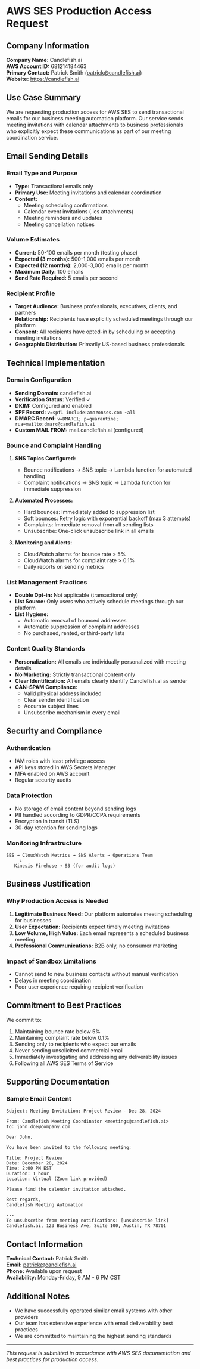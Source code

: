 # AWS SES Production Access Request

## Company Information
**Company Name:** Candlefish.ai  
**AWS Account ID:** 681214184463  
**Primary Contact:** Patrick Smith (patrick@candlefish.ai)  
**Website:** https://candlefish.ai  

## Use Case Summary
We are requesting production access for AWS SES to send transactional emails for our business meeting automation platform. Our service sends meeting invitations with calendar attachments to business professionals who explicitly expect these communications as part of our meeting coordination service.

## Email Sending Details

### Email Type and Purpose
- **Type:** Transactional emails only
- **Primary Use:** Meeting invitations and calendar coordination
- **Content:** 
  - Meeting scheduling confirmations
  - Calendar event invitations (.ics attachments)
  - Meeting reminders and updates
  - Meeting cancellation notices

### Volume Estimates
- **Current:** 50-100 emails per month (testing phase)
- **Expected (3 months):** 500-1,000 emails per month
- **Expected (12 months):** 2,000-3,000 emails per month
- **Maximum Daily:** 100 emails
- **Send Rate Required:** 5 emails per second

### Recipient Profile
- **Target Audience:** Business professionals, executives, clients, and partners
- **Relationship:** Recipients have explicitly scheduled meetings through our platform
- **Consent:** All recipients have opted-in by scheduling or accepting meeting invitations
- **Geographic Distribution:** Primarily US-based business professionals

## Technical Implementation

### Domain Configuration
- **Sending Domain:** candlefish.ai
- **Verification Status:** Verified ✓
- **DKIM:** Configured and enabled
- **SPF Record:** `v=spf1 include:amazonses.com ~all`
- **DMARC Record:** `v=DMARC1; p=quarantine; rua=mailto:dmarc@candlefish.ai`
- **Custom MAIL FROM:** mail.candlefish.ai (configured)

### Bounce and Complaint Handling
1. **SNS Topics Configured:**
   - Bounce notifications → SNS topic → Lambda function for automated handling
   - Complaint notifications → SNS topic → Lambda function for immediate suppression

2. **Automated Processes:**
   - Hard bounces: Immediately added to suppression list
   - Soft bounces: Retry logic with exponential backoff (max 3 attempts)
   - Complaints: Immediate removal from all sending lists
   - Unsubscribe: One-click unsubscribe link in all emails

3. **Monitoring and Alerts:**
   - CloudWatch alarms for bounce rate > 5%
   - CloudWatch alarms for complaint rate > 0.1%
   - Daily reports on sending metrics

### List Management Practices
- **Double Opt-in:** Not applicable (transactional only)
- **List Source:** Only users who actively schedule meetings through our platform
- **List Hygiene:** 
  - Automatic removal of bounced addresses
  - Automatic suppression of complaint addresses
  - No purchased, rented, or third-party lists

### Content Quality Standards
- **Personalization:** All emails are individually personalized with meeting details
- **No Marketing:** Strictly transactional content only
- **Clear Identification:** All emails clearly identify Candlefish.ai as sender
- **CAN-SPAM Compliance:**
  - Valid physical address included
  - Clear sender identification
  - Accurate subject lines
  - Unsubscribe mechanism in every email

## Security and Compliance

### Authentication
- IAM roles with least privilege access
- API keys stored in AWS Secrets Manager
- MFA enabled on AWS account
- Regular security audits

### Data Protection
- No storage of email content beyond sending logs
- PII handled according to GDPR/CCPA requirements
- Encryption in transit (TLS)
- 30-day retention for sending logs

### Monitoring Infrastructure
```
SES → CloudWatch Metrics → SNS Alerts → Operations Team
     ↓
   Kinesis Firehose → S3 (for audit logs)
```

## Business Justification

### Why Production Access is Needed
1. **Legitimate Business Need:** Our platform automates meeting scheduling for businesses
2. **User Expectation:** Recipients expect timely meeting invitations
3. **Low Volume, High Value:** Each email represents a scheduled business meeting
4. **Professional Communications:** B2B only, no consumer marketing

### Impact of Sandbox Limitations
- Cannot send to new business contacts without manual verification
- Delays in meeting coordination
- Poor user experience requiring recipient verification

## Commitment to Best Practices

We commit to:
1. Maintaining bounce rate below 5%
2. Maintaining complaint rate below 0.1%
3. Sending only to recipients who expect our emails
4. Never sending unsolicited commercial email
5. Immediately investigating and addressing any deliverability issues
6. Following all AWS SES Terms of Service

## Supporting Documentation

### Sample Email Content
```
Subject: Meeting Invitation: Project Review - Dec 28, 2024

From: Candlefish Meeting Coordinator <meetings@candlefish.ai>
To: john.doe@company.com

Dear John,

You have been invited to the following meeting:

Title: Project Review
Date: December 28, 2024
Time: 2:00 PM EST
Duration: 1 hour
Location: Virtual (Zoom link provided)

Please find the calendar invitation attached.

Best regards,
Candlefish Meeting Automation

---
To unsubscribe from meeting notifications: [unsubscribe link]
Candlefish.ai, 123 Business Ave, Suite 100, Austin, TX 78701
```

## Contact Information
**Technical Contact:** Patrick Smith  
**Email:** patrick@candlefish.ai  
**Phone:** Available upon request  
**Availability:** Monday-Friday, 9 AM - 6 PM CST  

## Additional Notes
- We have successfully operated similar email systems with other providers
- Our team has extensive experience with email deliverability best practices
- We are committed to maintaining the highest sending standards

---

*This request is submitted in accordance with AWS SES documentation and best practices for production access.*
